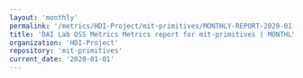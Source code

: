 ```yaml
---
layout: 'monthly'
permalink: '/metrics/HDI-Project/mit-primitives/MONTHLY-REPORT-2020-01-01/'
title: 'DAI Lab OSS Metrics Metrics report for mit-primitives | MONTHLY-REPORT-2020-01-01'
organization: 'HDI-Project'
repository: 'mit-primitives'
current_date: '2020-01-01'
---
```

